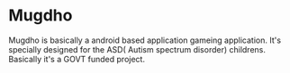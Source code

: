 # Mugdho
Mugdho is basically a android based application gameing  application. It's specially designed for the ASD( Autism spectrum disorder) childrens. Basically it's a GOVT funded project. 
